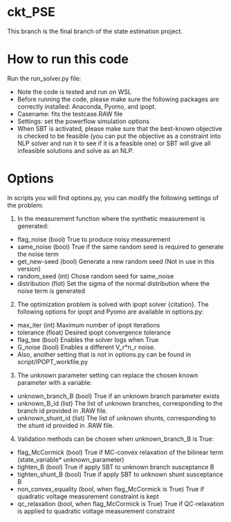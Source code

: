 # ckt_PSE
This branch is the final branch of the state estimation project.
# How to run this code
Run the run_solver.py file:
* Note the code is tested and run on WSL 
* Before running the code, please make sure the following packages are correctly installed: Anaconda, Pyomo, and ipopt.
* Casename: fits the testcase.RAW file
* Settings: set the powerflow simulation options
* When SBT is activated, please make sure that the best-known objective is checked to be feasible (you can put the objective as a constraint into NLP solver and run it to see if it is a feasible one) or SBT will give all infeasible solutions and solve as an NLP. 
# Options
In scripts you will find options.py, you can modify the following settings of the problem:
1. In the measurement function where the synthetic measurement is generated:
* flag_noise (bool) True to produce noisy measurement
* same_noise (bool) True if the same random seed is required to generate the noise term
* get_new-seed (bool) Generate a new random seed (Not in use in this version)
* random_seed (int) Chose random seed for same_noise
* distribution (flot) Set the sigma of the normal distribution where the noise term is generated
2. The optimization problem is solved with ipopt solver {citation}. The following options for ipopt and Pyomo are available in options.py:
* max_iter (int) Maximum number of ipopt iterations
* tolerance (float) Desired ipopt convergence tolerance
* flag_tee (bool) Enables the solver logs when True
* G_noise (bool) Enables a different V_r*n_r noise.
* Also, another setting that is not in options.py can be found in script/IPOPT_workfile.py
3. The unknown parameter setting can replace the chosen known parameter with a variable:
* unknown_branch_B (bool) True if an unknown branch parameter exists
* unknown_B_id (list) The list of unknown branches, corresponding to the branch id provided in .RAW file.
* unknown_shunt_id (list) The list of unknown shunts, corresponding to the shunt id provided in .RAW file.
4. Validation methods can be chosen when unknown_branch_B is True:
* flag_McCormick (bool) True if MC-convex relaxation of the bilinear term (state_variable* unknown_parameter)
* tighten_B (bool) True if apply SBT to unknown branch susceptance B
* tighten_shunt_B (bool) True if apply SBT to unknown shunt susceptance B
* non_convex_equality (bool, when flag_McCormick is True) True if quadratic voltage measurement constraint is kept
* qc_relaxation (bool, when flag_McCormick is True) True if QC-relaxation is applied to quadratic voltage measurement constraint
  
